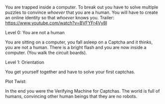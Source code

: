 You are trapped inside a computer.
To break out you have to solve multiple puzzles to convince _whoever_ that you are a human.
You will have to create an online identity so that _whoever_ knows you.
Trailer: https://www.youtube.com/watch?v=BVFYFr4Vy8I

Level 0: You are not a human

You are sitting on a computer, you fall asleep on a Captcha and it thinks, you are not a human. There is a bright flash and you are now inside a computer. (You walk the circuit boards).


Level 1: Orientation

You get yourself together and have to solve your first captchas.


Plot Twist:

In the end you were the Verifying Machine for Captchas. The world is full of humans, convincing other human beings that they are no robots.
